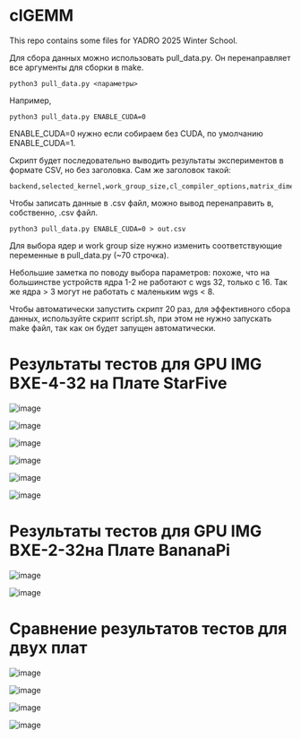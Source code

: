clGEMM
=============

This repo contains some files for YADRO 2025 Winter School.

Для сбора данных можно использовать pull_data.py. Он перенаправляет все аргументы для сборки в make.

	python3 pull_data.py <параметры>

Например,

	python3 pull_data.py ENABLE_CUDA=0


ENABLE_CUDA=0 нужно если собираем без CUDA, по умолчанию ENABLE_CUDA=1.

Скрипт будет последовательно выводить результаты экспериментов в формате CSV, но без заголовка. Сам же заголовок такой:

	backend,selected_kernel,work_group_size,cl_compiler_options,matrix_dimensions,elapsed_s


Чтобы записать данные в .csv файл, можно вывод перенаправить в, собственно, .csv файл.

	python3 pull_data.py ENABLE_CUDA=0 > out.csv


Для выбора ядер и work group size нужно изменить соответствующие переменные в pull_data.py (~70 строчка).

Небольшие заметка по поводу выбора параметров: похоже, что на большинстве устройств ядра 1-2 не работают с wgs 32, только с 16. Так же ядра > 3 могут не работать с маленьким wgs < 8.

Чтобы автоматически запустить скрипт 20 раз, для эффективного сбора данных, используйте скрипт script.sh, при этом не нужно запускать make файл, так как он будет запущен автоматически.


<h1>Результаты тестов для GPU IMG BXE-4-32 на Плате StarFive </h1>

![image](https://github.com/user-attachments/assets/49c01e38-2cef-4229-b821-ccfb74c1fe63)

![image](https://github.com/user-attachments/assets/8556d79b-951a-401b-bdee-4acf6a8392a5)

![image](https://github.com/user-attachments/assets/b7309b6c-8cc7-413b-8971-72decf4f1bff)

![image](https://github.com/user-attachments/assets/96985a66-569b-4820-bc0b-374188fda10d)

![image](https://github.com/user-attachments/assets/8ea088ad-ecd5-4681-9766-54b3019e4d0d)

![image](https://github.com/user-attachments/assets/1fa67133-375e-43d1-9335-ed6ce93c4a59)


<h1>Результаты тестов для GPU IMG BXE-2-32на Плате BananaPi </h1>

![image](https://github.com/user-attachments/assets/9dff69c3-746d-4e2e-90fc-3c968adadac1)

![image](https://github.com/user-attachments/assets/ba1fbafa-fcba-4829-97f4-cfee1fb1770f)


<h1>Сравнение результатов тестов для двух плат </h1>

![image](https://github.com/user-attachments/assets/6b27f0f9-9aa9-4998-8c03-129532c570ca)

![image](https://github.com/user-attachments/assets/3f13cce9-e7a2-422c-a1d8-02adaf0b2bb7)


![image](https://github.com/user-attachments/assets/7220de25-1207-451b-8bc7-075afc713e1d)

![image](https://github.com/user-attachments/assets/cd00d2bd-1fe8-462a-b4ad-ba5217638205)








